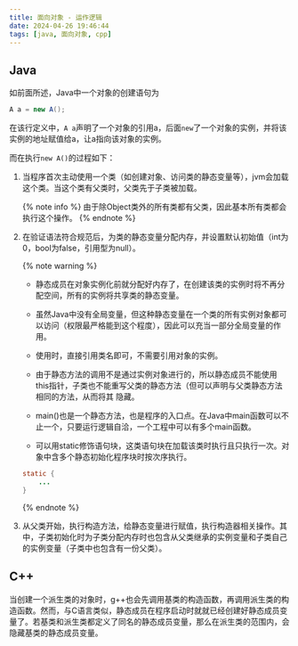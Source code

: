 ```yaml
---
title: 面向对象 - 运作逻辑
date: 2024-04-26 19:46:44
tags: [java, 面向对象, cpp]
---
```


## Java

如前面所述，Java中一个对象的创建语句为

```java
A a = new A();
```

在该行定义中，`A a`声明了一个对象的引用a，后面`new`了一个对象的实例，并将该实例的地址赋值给a，让a指向该对象的实例。

而在执行`new A()`的过程如下：

1. 当程序首次主动使用一个类（如创建对象、访问类的静态变量等），jvm会加载这个类。当这个类有父类时，父类先于子类被加载。

    {% note info %}
    由于除Object类外的所有类都有父类，因此基本所有类都会执行这个操作。
    {% endnote %}
2. 在验证语法符合规范后，为类的静态变量分配内存，并设置默认初始值（int为0，bool为false，引用型为null）。

    {% note warning %}
    - 静态成员在对象实例化前就分配好内存了，在创建该类的实例时将不再分配空间，所有的实例将共享类的静态变量。

    - 虽然Java中没有全局变量，但这种静态变量在一个类的所有实例对象都可以访问（权限最严格能到这个程度），因此可以充当一部分全局变量的作用。

    - 使用时，直接引用类名即可，不需要引用对象的实例。

    - 由于静态方法的调用不是通过实例对象进行的，所以静态成员不能使用this指针，子类也不能重写父类的静态方法（但可以声明与父类静态方法相同的方法，从而将其 隐藏。

    - main()也是一个静态方法，也是程序的入口点。在Java中main函数可以不止一个，只要运行逻辑自洽，一个工程中可以有多个main函数。

    - 可以用static修饰语句块，这类语句块在加载该类时执行且只执行一次。对象中含多个静态初始化程序块时按次序执行。

    ```java
    static {
        ...
    }
    ```

    {% endnote %}
3. 从父类开始，执行构造方法，给静态变量进行赋值，执行构造器相关操作。其中，子类初始化时为子类分配内存时也包含从父类继承的实例变量和子类自己的实例变量（子类中也包含有一份父类）。

## C++

当创建一个派生类的对象时，g++也会先调用基类的构造函数，再调用派生类的构造函数。然而，与C语言类似，静态成员在程序启动时就就已经创建好静态成员变量了。若基类和派生类都定义了同名的静态成员变量，那么在派生类的范围内，会隐藏基类的静态成员变量。